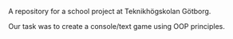 A repository for a school project at Teknikhögskolan Götborg. 

Our task was to create a console/text game using OOP principles. 
